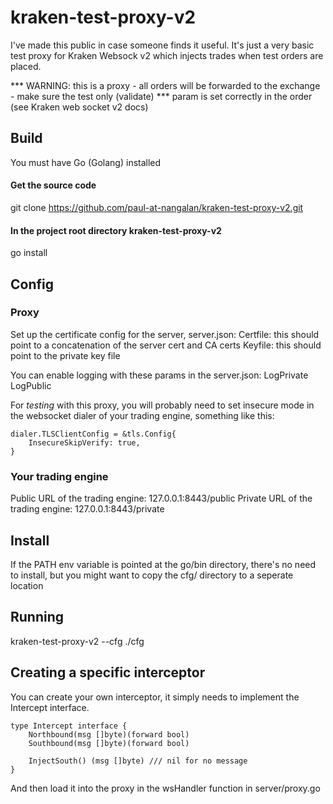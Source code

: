 # kraken-test-proxy-v2
I've made this public in case someone finds it useful.
It's just a very basic test proxy for Kraken Websock v2 which injects trades when test orders are placed.

*** WARNING: this is a proxy - all orders will be forwarded to the exchange - make sure the test only (validate)
***   param is set correctly in the order (see Kraken web socket v2 docs)

## Build

You must have Go (Golang) installed

#### Get the source code
git clone https://github.com/paul-at-nangalan/kraken-test-proxy-v2.git

#### In the project root directory kraken-test-proxy-v2
go install

## Config
### Proxy
Set up the certificate config for the server, server.json:
Certfile: this should point to a concatenation of the server cert and CA certs
Keyfile: this should point to the private key file

You can enable logging with these params in the server.json:
LogPrivate
LogPublic

For _testing_ with this proxy, you will probably need to set insecure mode in the websocket dialer of your trading engine, something like this:
```
dialer.TLSClientConfig = &tls.Config{
    InsecureSkipVerify: true,
}
```

### Your trading engine
Public URL of the trading engine: 127.0.0.1:8443/public
Private URL of the trading engine: 127.0.0.1:8443/private

## Install
If the PATH env variable is pointed at the go/bin directory, there's no need to install, but you might want to
copy the cfg/ directory to a seperate location

## Running
kraken-test-proxy-v2 --cfg ./cfg

## Creating a specific interceptor

You can create your own interceptor, it simply needs to implement the Intercept interface.
```
type Intercept interface {
    Northbound(msg []byte)(forward bool)
    Southbound(msg []byte)(forward bool)

    InjectSouth() (msg []byte) /// nil for no message
}
```
And then load it into the proxy in the wsHandler function in server/proxy.go